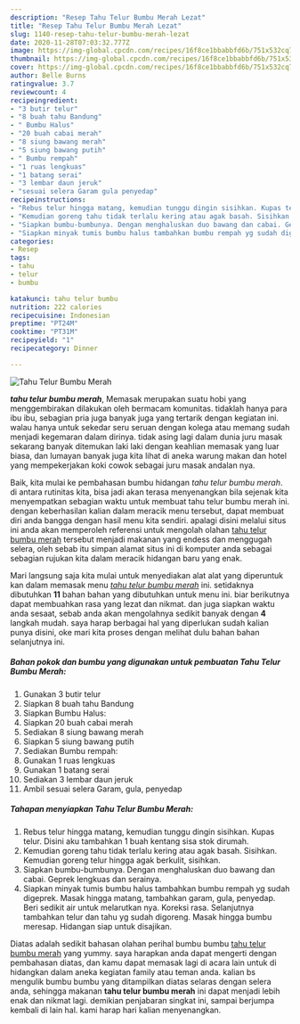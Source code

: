```yaml
---
description: "Resep Tahu Telur Bumbu Merah Lezat"
title: "Resep Tahu Telur Bumbu Merah Lezat"
slug: 1140-resep-tahu-telur-bumbu-merah-lezat
date: 2020-11-28T07:03:32.777Z
image: https://img-global.cpcdn.com/recipes/16f8ce1bbabbfd6b/751x532cq70/tahu-telur-bumbu-merah-foto-resep-utama.jpg
thumbnail: https://img-global.cpcdn.com/recipes/16f8ce1bbabbfd6b/751x532cq70/tahu-telur-bumbu-merah-foto-resep-utama.jpg
cover: https://img-global.cpcdn.com/recipes/16f8ce1bbabbfd6b/751x532cq70/tahu-telur-bumbu-merah-foto-resep-utama.jpg
author: Belle Burns
ratingvalue: 3.7
reviewcount: 4
recipeingredient:
- "3 butir telur"
- "8 buah tahu Bandung"
- " Bumbu Halus"
- "20 buah cabai merah"
- "8 siung bawang merah"
- "5 siung bawang putih"
- " Bumbu rempah"
- "1 ruas lengkuas"
- "1 batang serai"
- "3 lembar daun jeruk"
- "sesuai selera Garam gula penyedap"
recipeinstructions:
- "Rebus telur hingga matang, kemudian tunggu dingin sisihkan. Kupas telur. Disini aku tambahkan 1 buah kentang sisa stok dirumah."
- "Kemudian goreng tahu tidak terlalu kering atau agak basah. Sisihkan. Kemudian goreng telur hingga agak berkulit, sisihkan."
- "Siapkan bumbu-bumbunya. Dengan menghaluskan duo bawang dan cabai. Geprek lengkuas dan serainya."
- "Siapkan minyak tumis bumbu halus tambahkan bumbu rempah yg sudah digeprek. Masak hingga matang, tambahkan garam, gula, penyedap. Beri sedikit air untuk melarutkan nya. Koreksi rasa. Selanjutnya tambahkan telur dan tahu yg sudah digoreng. Masak hingga bumbu meresap. Hidangan siap untuk disajikan."
categories:
- Resep
tags:
- tahu
- telur
- bumbu

katakunci: tahu telur bumbu 
nutrition: 222 calories
recipecuisine: Indonesian
preptime: "PT24M"
cooktime: "PT31M"
recipeyield: "1"
recipecategory: Dinner

---
```



![Tahu Telur Bumbu Merah](https://img-global.cpcdn.com/recipes/16f8ce1bbabbfd6b/751x532cq70/tahu-telur-bumbu-merah-foto-resep-utama.jpg)

<b><i>tahu telur bumbu merah</i></b>, Memasak merupakan suatu hobi yang menggembirakan dilakukan oleh bermacam komunitas. tidaklah hanya para ibu ibu, sebagian pria juga banyak juga yang tertarik dengan kegiatan ini. walau hanya untuk sekedar seru seruan dengan kolega atau memang sudah menjadi kegemaran dalam dirinya. tidak asing lagi dalam dunia juru masak sekarang banyak ditemukan laki laki dengan keahlian memasak yang luar biasa, dan lumayan banyak juga kita lihat di aneka warung makan dan hotel yang mempekerjakan koki cowok sebagai juru masak andalan nya.



Baik, kita mulai ke pembahasan bumbu hidangan <i>tahu telur bumbu merah</i>. di antara rutinitas kita, bisa jadi akan terasa menyenangkan bila sejenak kita menyempatkan sebagian waktu untuk membuat tahu telur bumbu merah ini. dengan keberhasilan kalian dalam meracik menu tersebut, dapat membuat diri anda bangga dengan hasil menu kita sendiri. apalagi disini melalui situs ini anda akan memperoleh referensi untuk mengolah olahan <u>tahu telur bumbu merah</u> tersebut menjadi makanan yang endess dan menggugah selera, oleh sebab itu simpan alamat situs ini di komputer anda sebagai sebagian rujukan kita dalam meracik hidangan baru yang enak.


Mari langsung saja kita mulai untuk menyediakan alat alat yang diperuntuk kan dalam memasak menu <u><i>tahu telur bumbu merah</i></u> ini. setidaknya dibutuhkan <b>11</b> bahan bahan yang dibutuhkan untuk menu ini. biar berikutnya dapat membuahkan rasa yang lezat dan nikmat. dan juga siapkan waktu anda sesaat, sebab anda akan mengolahnya sedikit banyak dengan <b>4</b> langkah mudah. saya harap berbagai hal yang diperlukan sudah kalian punya disini, oke mari kita proses dengan melihat dulu bahan bahan selanjutnya ini.

<!--inarticleads1-->

##### Bahan pokok dan bumbu yang digunakan untuk pembuatan Tahu Telur Bumbu Merah:

1. Gunakan 3 butir telur
1. Siapkan 8 buah tahu Bandung
1. Siapkan  Bumbu Halus:
1. Siapkan 20 buah cabai merah
1. Sediakan 8 siung bawang merah
1. Siapkan 5 siung bawang putih
1. Sediakan  Bumbu rempah:
1. Gunakan 1 ruas lengkuas
1. Gunakan 1 batang serai
1. Sediakan 3 lembar daun jeruk
1. Ambil sesuai selera Garam, gula, penyedap




<!--inarticleads2-->

##### Tahapan menyiapkan Tahu Telur Bumbu Merah:

1. Rebus telur hingga matang, kemudian tunggu dingin sisihkan. Kupas telur. Disini aku tambahkan 1 buah kentang sisa stok dirumah.
1. Kemudian goreng tahu tidak terlalu kering atau agak basah. Sisihkan. Kemudian goreng telur hingga agak berkulit, sisihkan.
1. Siapkan bumbu-bumbunya. Dengan menghaluskan duo bawang dan cabai. Geprek lengkuas dan serainya.
1. Siapkan minyak tumis bumbu halus tambahkan bumbu rempah yg sudah digeprek. Masak hingga matang, tambahkan garam, gula, penyedap. Beri sedikit air untuk melarutkan nya. Koreksi rasa. Selanjutnya tambahkan telur dan tahu yg sudah digoreng. Masak hingga bumbu meresap. Hidangan siap untuk disajikan.




Diatas adalah sedikit bahasan olahan perihal bumbu bumbu <u>tahu telur bumbu merah</u> yang yummy. saya harapkan anda dapat mengerti dengan pembahasan diatas, dan kamu dapat memasak lagi di acara lain untuk di hidangkan dalam aneka kegiatan family atau teman anda. kalian bs mengulik bumbu bumbu yang ditampilkan diatas selaras dengan selera anda, sehingga makanan <b>tahu telur bumbu merah</b> ini dapat menjadi lebih enak dan nikmat lagi. demikian penjabaran singkat ini, sampai berjumpa kembali di lain hal. kami harap hari kalian menyenangkan.
